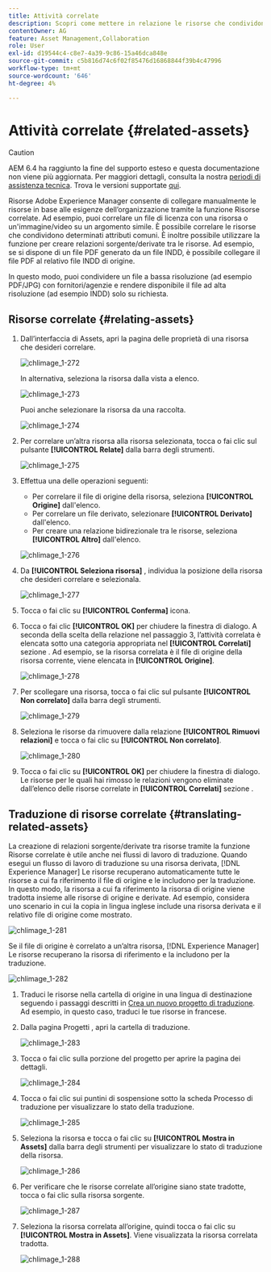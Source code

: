 ```yaml
---
title: Attività correlate
description: Scopri come mettere in relazione le risorse che condividono alcuni attributi comuni. È inoltre possibile utilizzare la funzione per creare relazioni sorgente/derivate tra le risorse.
contentOwner: AG
feature: Asset Management,Collaboration
role: User
exl-id: d19544c4-c8e7-4a39-9c86-15a46dca848e
source-git-commit: c5b816d74c6f02f85476d16868844f39b4c47996
workflow-type: tm+mt
source-wordcount: '646'
ht-degree: 4%

---
```


# Attività correlate {#related-assets}

>[!CAUTION]
>
>AEM 6.4 ha raggiunto la fine del supporto esteso e questa documentazione non viene più aggiornata. Per maggiori dettagli, consulta la nostra [periodi di assistenza tecnica](https://helpx.adobe.com/it/support/programs/eol-matrix.html). Trova le versioni supportate [qui](https://experienceleague.adobe.com/docs/).

Risorse Adobe Experience Manager consente di collegare manualmente le risorse in base alle esigenze dell’organizzazione tramite la funzione Risorse correlate. Ad esempio, puoi correlare un file di licenza con una risorsa o un&#39;immagine/video su un argomento simile. È possibile correlare le risorse che condividono determinati attributi comuni. È inoltre possibile utilizzare la funzione per creare relazioni sorgente/derivate tra le risorse. Ad esempio, se si dispone di un file PDF generato da un file INDD, è possibile collegare il file PDF al relativo file INDD di origine.

In questo modo, puoi condividere un file a bassa risoluzione (ad esempio PDF/JPG) con fornitori/agenzie e rendere disponibile il file ad alta risoluzione (ad esempio INDD) solo su richiesta.

## Risorse correlate {#relating-assets}

1. Dall’interfaccia di Assets, apri la pagina delle proprietà di una risorsa che desideri correlare.

   ![chlimage_1-272](assets/chlimage_1-272.png)

   In alternativa, seleziona la risorsa dalla vista a elenco.

   ![chlimage_1-273](assets/chlimage_1-273.png)

   Puoi anche selezionare la risorsa da una raccolta.

   ![chlimage_1-274](assets/chlimage_1-274.png)

1. Per correlare un’altra risorsa alla risorsa selezionata, tocca o fai clic sul pulsante **[!UICONTROL Relate]** dalla barra degli strumenti.

   ![chlimage_1-275](assets/chlimage_1-275.png)

1. Effettua una delle operazioni seguenti:

   * Per correlare il file di origine della risorsa, seleziona **[!UICONTROL Origine]** dall&#39;elenco.
   * Per correlare un file derivato, selezionare **[!UICONTROL Derivato]** dall&#39;elenco.
   * Per creare una relazione bidirezionale tra le risorse, seleziona **[!UICONTROL Altro]** dall&#39;elenco.

   ![chlimage_1-276](assets/chlimage_1-276.png)

1. Da **[!UICONTROL Seleziona risorsa]** , individua la posizione della risorsa che desideri correlare e selezionala.

   ![chlimage_1-277](assets/chlimage_1-277.png)

1. Tocca o fai clic su **[!UICONTROL Conferma]** icona.
1. Tocca o fai clic **[!UICONTROL OK]** per chiudere la finestra di dialogo. A seconda della scelta della relazione nel passaggio 3, l’attività correlata è elencata sotto una categoria appropriata nel **[!UICONTROL Correlati]** sezione . Ad esempio, se la risorsa correlata è il file di origine della risorsa corrente, viene elencata in **[!UICONTROL Origine]**.

   ![chlimage_1-278](assets/chlimage_1-278.png)

1. Per scollegare una risorsa, tocca o fai clic sul pulsante **[!UICONTROL Non correlato]** dalla barra degli strumenti.

   ![chlimage_1-279](assets/chlimage_1-279.png)

1. Seleziona le risorse da rimuovere dalla relazione **[!UICONTROL Rimuovi relazioni]** e tocca o fai clic su **[!UICONTROL Non correlato]**.

   ![chlimage_1-280](assets/chlimage_1-280.png)

1. Tocca o fai clic su **[!UICONTROL OK]** per chiudere la finestra di dialogo. Le risorse per le quali hai rimosso le relazioni vengono eliminate dall’elenco delle risorse correlate in **[!UICONTROL Correlati]** sezione .

## Traduzione di risorse correlate {#translating-related-assets}

La creazione di relazioni sorgente/derivate tra risorse tramite la funzione Risorse correlate è utile anche nei flussi di lavoro di traduzione. Quando esegui un flusso di lavoro di traduzione su una risorsa derivata, [!DNL Experience Manager] Le risorse recuperano automaticamente tutte le risorse a cui fa riferimento il file di origine e le includono per la traduzione. In questo modo, la risorsa a cui fa riferimento la risorsa di origine viene tradotta insieme alle risorse di origine e derivate. Ad esempio, considera uno scenario in cui la copia in lingua inglese include una risorsa derivata e il relativo file di origine come mostrato.

![chlimage_1-281](assets/chlimage_1-281.png)

Se il file di origine è correlato a un’altra risorsa, [!DNL Experience Manager] Le risorse recuperano la risorsa di riferimento e la includono per la traduzione.

![chlimage_1-282](assets/chlimage_1-282.png)

1. Traduci le risorse nella cartella di origine in una lingua di destinazione seguendo i passaggi descritti in [Crea un nuovo progetto di traduzione](translation-projects.md#create-a-new-translation-project). Ad esempio, in questo caso, traduci le tue risorse in francese.
1. Dalla pagina Progetti , apri la cartella di traduzione.

   ![chlimage_1-283](assets/chlimage_1-283.png)

1. Tocca o fai clic sulla porzione del progetto per aprire la pagina dei dettagli.

   ![chlimage_1-284](assets/chlimage_1-284.png)

1. Tocca o fai clic sui puntini di sospensione sotto la scheda Processo di traduzione per visualizzare lo stato della traduzione.

   ![chlimage_1-285](assets/chlimage_1-285.png)

1. Seleziona la risorsa e tocca o fai clic su **[!UICONTROL Mostra in Assets]** dalla barra degli strumenti per visualizzare lo stato di traduzione della risorsa.

   ![chlimage_1-286](assets/chlimage_1-286.png)

1. Per verificare che le risorse correlate all’origine siano state tradotte, tocca o fai clic sulla risorsa sorgente.

   ![chlimage_1-287](assets/chlimage_1-287.png)

1. Seleziona la risorsa correlata all’origine, quindi tocca o fai clic su **[!UICONTROL Mostra in Assets]**. Viene visualizzata la risorsa correlata tradotta.

   ![chlimage_1-288](assets/chlimage_1-288.png)
